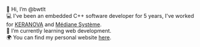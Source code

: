 👋 Hi, I’m @bwtlt  
💻 I've been an embedded C++ software developer for 5 years, I've worked for [KERANOVA](https://keranova.fr) and [Médiane Système](https://www.medianesysteme.com/fr/).  
🌱 I’m currently learning web development.  
🌍 You can find my personal website [here](https://bwatelet.fr).
